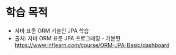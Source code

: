 # 학습 목적
- 자바 표준 ORM 기술인 JPA 학습
- 출처: 자바 ORM 표준 JPA 프로그래밍 - 기본편 https://www.inflearn.com/course/ORM-JPA-Basic/dashboard
